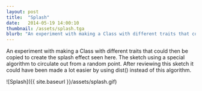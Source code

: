 ```yaml
---
layout: post
title:  "Splash"
date:   2014-05-19 14:00:10
thumbnail: /assets/splash.tga
blurb: "An experiment with making a Class with different traits that could then be copied to create the splash effect."
---
```


An experiment with making a Class with different traits that could then be copied to create the splash effect seen here. The sketch using a special algorithm to circulate out from a random point. After reviewing this sketch it could have been made a lot easier by using dist() instead of this algorithm.

![Splash]({{ site.baseurl }}/assets/splash.gif)